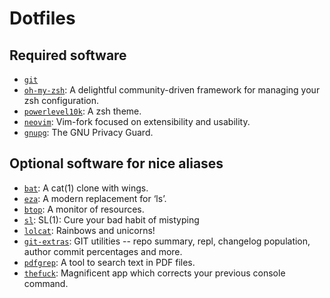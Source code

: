 # Dotfiles

## Required software

- [`git`](https://git-scm.com/)
- [`oh-my-zsh`](https://github.com/ohmyzsh/ohmyzsh): A delightful community-driven framework for managing your zsh configuration.
- [`powerlevel10k`](https://github.com/romkatv/powerlevel10k): A zsh theme.
- [`neovim`](https://github.com/neovim/neovim): Vim-fork focused on extensibility and usability.
- [`gnupg`](https://gnupg.org/): The GNU Privacy Guard.

## Optional software for nice aliases

- [`bat`](https://github.com/sharkdp/bat): A cat(1) clone with wings.
- [`eza`](https://github.com/eza-community/eza): A modern replacement for ‘ls’.
- [`btop`](https://github.com/aristocratos/btop): A monitor of resources.
- [`sl`](https://github.com/mtoyoda/sl): SL(1): Cure your bad habit of mistyping
- [`lolcat`](https://github.com/busyloop/lolcat): Rainbows and unicorns!
- [`git-extras`](https://github.com/tj/git-extras): GIT utilities -- repo summary, repl, changelog population, author commit percentages and more.
- [`pdfgrep`](https://gitlab.com/pdfgrep/pdfgrep): A tool to search text in PDF files.
- [`thefuck`](https://github.com/nvbn/thefuck): Magnificent app which corrects your previous console command.

